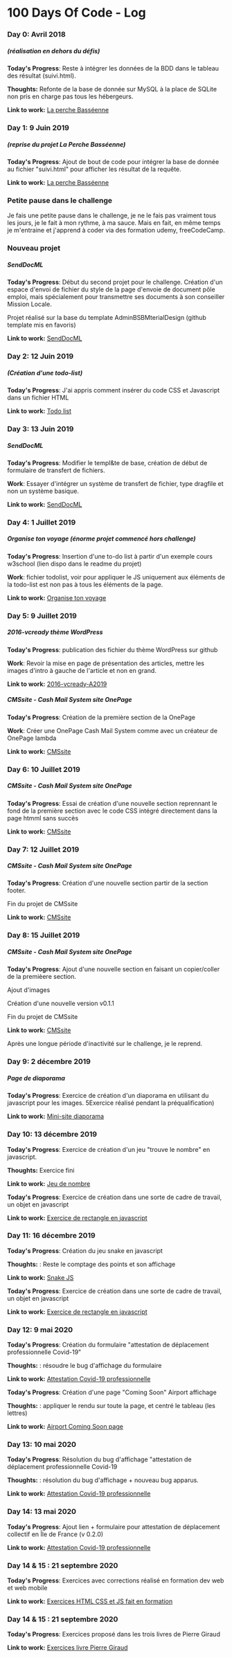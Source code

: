 # 100 Days Of Code - Log

### Day 0: Avril 2018
##### (réalisation en dehors du défis)

**Today's Progress**: Reste à intégrer les données de la BDD dans le tableau des résultat (suivi.html).

**Thoughts:** Refonte de la base de donnée sur MySQL à la place de SQLite non pris en charge pas tous les hébergeurs.

**Link to work:** [La perche Basséenne](https://github.com/ValentinGratz/La-Perche-Bass-enne-Carnet)

### Day 1: 9 Juin 2019
##### (reprise du projet La Perche Basséenne)

**Today's Progress**: Ajout de bout de code pour intégrer la base de donnée au fichier "suivi.html" pour afficher les résultat de la requête. 

**Link to work:** [La perche Basséenne](https://github.com/ValentinGratz/La-Perche-Bass-enne-Carnet)

###  Petite pause dans le challenge
Je fais une petite pause dans le challenge, je ne le fais pas vraiment tous les jours, je le fait à mon rythme, à ma sauce. Mais en fait, en même temps je m'entraine et j'apprend à coder via des formation udemy, freeCodeCamp. 

###  Nouveau projet
##### SendDocML

**Today's Progress**: Début du second projet pour le challenge. Création d'un espace d'envoi de fichier du style de la page d'envoie de document pôle emploi, mais spécialement pour transmettre ses documents à son conseiller Mission Locale.

Projet réalisé sur la base du template AdminBSBMterialDesign (github template mis en favoris)

**Link to work:** [SendDocML](https://github.com/ValentinGratz/SendDocML)

### Day 2: 12 Juin 2019
##### (Création d'une todo-list)

**Today's Progress**: J'ai appris comment insérer du code CSS et Javascript dans un fichier HTML

**Link to work:** [Todo list](https://github.com/ValentinGratz/mes-divers-challenges-dev-web/tree/master/todo%20list)

### Day 3: 13 Juin 2019
##### SendDocML

**Today's Progress**: Modifier le templ&te de base, création de début de formulaire de transfert de fichiers.

**Work**: Essayer d'intégrer un système de transfert de fichier, type dragfile et non un système basique.

**Link to work:** [SendDocML](https://github.com/ValentinGratz/SendDocML)

### Day 4: 1 Juillet 2019
##### Organise ton voyage (énorme projet commencé hors  challenge)

**Today's Progress**: Insertion d'une to-do list à partir d'un exemple cours w3school (lien dispo dans le readme du projet)

**Work**: fichier todolist, voir pour appliquer le JS uniquement aux éléments de la todo-list est non pas à tous les éléments de la page. 

**Link to work:** [Organise ton voyage](https://github.com/Organise-ton-voyage/le-site)

### Day 5: 9 Juillet 2019
##### 2016-vcready thème WordPress

**Today's Progress**: publication des fichier du thème WordPress sur github

**Work**: Revoir la mise en page de présentation des articles, mettre les images d'intro à gauche de l'article et non en grand. 

**Link to work:** [2016-vcready-A2019](https://github.com/ValentinGratz/2016-vcready-A2019)

##### CMSsite - Cash Mail System site OnePage

**Today's Progress**: Création de la première section de la OnePage

**Work**: Créer une OnePage Cash Mail System comme avec un créateur de OnePage lambda

**Link to work:** [CMSsite](https://github.com/ValentinGratz/CMSsite)

### Day 6: 10 Juillet 2019
##### CMSsite - Cash Mail System site OnePage

**Today's Progress**: Essai de création d'une nouvelle section reprennant le fond de la première section avec le code CSS intégré directement dans la page htmml sans succès

**Link to work:** [CMSsite](https://github.com/ValentinGratz/CMSsite)

### Day 7: 12 Juillet 2019
##### CMSsite - Cash Mail System site OnePage

**Today's Progress**: Création d'une nouvelle section  partir de la section footer. 

Fin du projet de CMSsite

**Link to work:** [CMSsite](https://github.com/ValentinGratz/CMSsite)

### Day 8: 15 Juillet 2019
##### CMSsite - Cash Mail System site OnePage

**Today's Progress**: Ajout d'une nouvelle section en faisant un copier/coller de la premièere section.

Ajout d'images

Création d'une nouvelle version v0.1.1

Fin du projet de CMSsite

**Link to work:** [CMSsite](https://github.com/ValentinGratz/CMSsite)

Après une longue période d'inactivité sur le challenge, je le reprend.


### Day 9: 2 décembre 2019
##### Page de diaporama

**Today's Progress**: Exercice de création d'un diaporama en utilisant du javascript pour les images. 5Exercice réalisé pendant la préqualification)

**Link to work:** [Mini-site diaporama](https://github.com/ValentinGratz/mini-site-diaporama)

### Day 10: 13 décembre 2019

**Today's Progress**: Exercice de création d'un jeu "trouve le nombre" en javascript.

**Thoughts:** Exercice fini

**Link to work:** [Jeu de nombre](https://github.com/ValentinGratz/jeu-de-nombre)



**Today's Progress**: Exercice de création dans une sorte de cadre de travail, un objet en javascript

**Link to work:** [Exercice de rectangle en javascript](https://github.com/ValentinGratz/exercice-rectangle-javascript)

### Day 11: 16 décembre 2019

**Today's Progress**: Création du jeu snake en javascript

**Thoughts:** : Reste le comptage des points et son affichage

**Link to work:** [Snake JS](https://github.com/ValentinGratz/Snake-JS)

**Today's Progress**: Exercice de création dans une sorte de cadre de travail, un objet en javascript

**Link to work:** [Exercice de rectangle en javascript](https://github.com/ValentinGratz/exercice-rectangle-javascript)

### Day 12: 9 mai 2020

**Today's Progress**: Création du formulaire "attestation de déplacement professionnelle Covid-19"

**Thoughts:** : résoudre le bug d'affichage du formulaire

**Link to work:** [Attestation Covid-19 professionnelle](https://github.com/ValentinGratz/covid-19-certificate-pro)

**Today's Progress**: Création d'une page "Coming Soon" Airport affichage

**Thoughts:** : appliquer le rendu sur toute la page, et centré le tableau (les lettres)

**Link to work:** [Airport Coming Soon page](https://github.com/ValentinGratz/airport-coming-soon)

### Day 13: 10 mai 2020

**Today's Progress**: Résolution du bug d'affichage "attestation de déplacement professionnelle Covid-19

**Thoughts:** : résolution du bug d'affichage + nouveau bug apparus.

**Link to work:** [Attestation Covid-19 professionnelle](https://github.com/ValentinGratz/covid-19-certificate-pro)

### Day 14: 13 mai 2020

**Today's Progress**: Ajout lien + formulaire pour attestation de déplacement collectif en Île de France (v 0.2.0)

**Link to work:** [Attestation Covid-19 professionnelle](https://github.com/ValentinGratz/covid-19-certificate-pro)

### Day 14 & 15 : 21 septembre 2020

**Today's Progress**: Exercices avec corrections réalisé en formation dev web et web mobile

**Link to work:** [Exercices HTML CSS et JS fait en formation](https://github.com/ValentinGratz/exercice_formation_html_css_js)

### Day 14 & 15 : 21 septembre 2020

**Today's Progress**: Exercices proposé dans les trois livres de Pierre Giraud

**Link to work:** [Exercices livre Pierre Giraud](https://github.com/ValentinGratz/Exercice_Pierre_Giraud)
